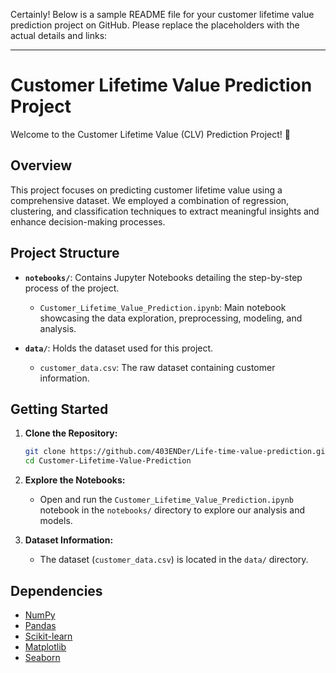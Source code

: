 Certainly! Below is a sample README file for your customer lifetime value prediction project on GitHub. Please replace the placeholders with the actual details and links:

---

# Customer Lifetime Value Prediction Project

Welcome to the Customer Lifetime Value (CLV) Prediction Project! 🚀

## Overview

This project focuses on predicting customer lifetime value using a comprehensive dataset. We employed a combination of regression, clustering, and classification techniques to extract meaningful insights and enhance decision-making processes.

## Project Structure

- **`notebooks/`**: Contains Jupyter Notebooks detailing the step-by-step process of the project.
  - `Customer_Lifetime_Value_Prediction.ipynb`: Main notebook showcasing the data exploration, preprocessing, modeling, and analysis.
  
- **`data/`**: Holds the dataset used for this project.
  - `customer_data.csv`: The raw dataset containing customer information.

## Getting Started

1. **Clone the Repository:**
   ```bash
   git clone https://github.com/403ENDer/Life-time-value-prediction.git
   cd Customer-Lifetime-Value-Prediction
   ```

2. **Explore the Notebooks:**
   - Open and run the `Customer_Lifetime_Value_Prediction.ipynb` notebook in the `notebooks/` directory to explore our analysis and models.

3. **Dataset Information:**
   - The dataset (`customer_data.csv`) is located in the `data/` directory.

## Dependencies

- [NumPy](https://numpy.org/)
- [Pandas](https://pandas.pydata.org/)
- [Scikit-learn](https://scikit-learn.org/)
- [Matplotlib](https://matplotlib.org/)
- [Seaborn](https://seaborn.pydata.org/)
